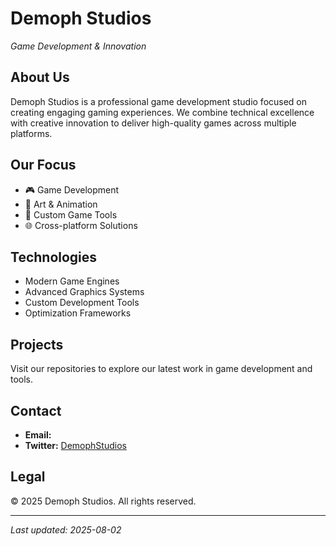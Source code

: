 # Demoph Studios
*Game Development & Innovation*

## About Us
Demoph Studios is a professional game development studio focused on creating engaging gaming experiences. We combine technical excellence with creative innovation to deliver high-quality games across multiple platforms.

## Our Focus
- 🎮 Game Development
- 🎨 Art & Animation
- 🔧 Custom Game Tools
- 🌐 Cross-platform Solutions

## Technologies
- Modern Game Engines
- Advanced Graphics Systems
- Custom Development Tools
- Optimization Frameworks

## Projects
Visit our repositories to explore our latest work in game development and tools.

## Contact
- **Email:** [](mailto:demophstudios@gmail.com)
- **Twitter:** [DemophStudios](https://x.com/demophstudios)

## Legal
© 2025 Demoph Studios. All rights reserved.

---
*Last updated: 2025-08-02*
